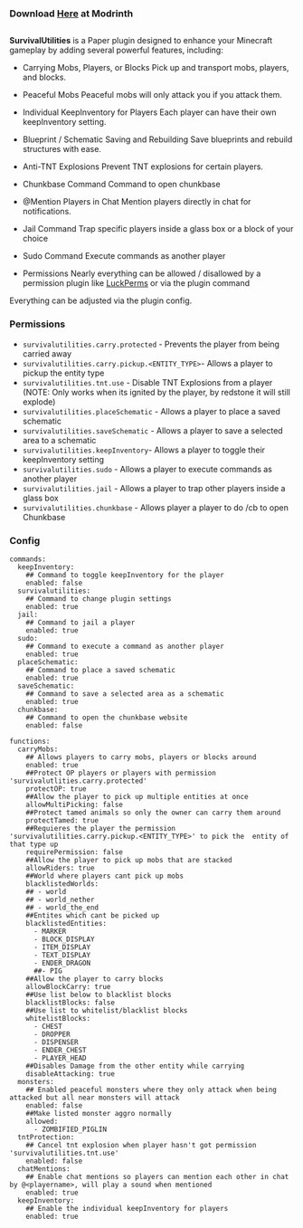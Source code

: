 ### Download [Here](https://modrinth.com/mod/screenshot-uploader) at Modrinth
##
**SurvivalUtilities** is a Paper plugin designed to enhance your Minecraft gameplay by adding several powerful features, including:

- Carrying Mobs, Players, or Blocks
Pick up and transport mobs, players, and blocks.

- Peaceful Mobs
Peaceful mobs will only attack you if you attack them.

- Individual KeepInventory for Players
Each player can have their own keepInventory setting.

- Blueprint / Schematic Saving and Rebuilding
Save blueprints and rebuild structures with ease.

- Anti-TNT Explosions
Prevent TNT explosions for certain players.

- Chunkbase Command
Command to open chunkbase

- @Mention Players in Chat
Mention players directly in chat for notifications.

- Jail Command
Trap specific players inside a glass box or a block of your choice

- Sudo Command
Execute commands as another player
 
- Permissions
Nearly everything can be allowed / disallowed by a permission plugin like [LuckPerms](https://luckperms.net/) or via the plugin command

Everything can be adjusted via the plugin config. 

### Permissions

- ```survivalutilities.carry.protected``` - Prevents the player from being carried away
- ```survivalutilities.carry.pickup.<ENTITY_TYPE>```- Allows a player to pickup the entity type
- ```survivalutilities.tnt.use``` - Disable TNT Explosions from a player (NOTE: Only works when its ignited by the player, by redstone it will still explode)
- ```survivalutilities.placeSchematic``` - Allows a player to place a saved schematic
- ```survivalutilities.saveSchematic``` - Allows a player to save a selected area to a schematic
- ```survivalutilities.keepInventory```- Allows a player to toggle their keepInventory setting
- ```survivalutilities.sudo``` - Allows a player to execute commands as another player
- ```survivalutilities.jail``` - Allows a player to trap other players inside a glass box
- ```survivalutilities.chunkbase``` - Allows player a player to do /cb to open Chunkbase

### Config

```
commands:
  keepInventory:
    ## Command to toggle keepInventory for the player
    enabled: false
  survivalutilities:
    ## Command to change plugin settings
    enabled: true
  jail:
    ## Command to jail a player
    enabled: true
  sudo:
    ## Command to execute a command as another player
    enabled: true
  placeSchematic:
    ## Command to place a saved schematic
    enabled: true
  saveSchematic:
    ## Command to save a selected area as a schematic
    enabled: true
  chunkbase:
    ## Command to open the chunkbase website
    enabled: false

functions:
  carryMobs:
    ## Allows players to carry mobs, players or blocks around
    enabled: true
    ##Protect OP players or players with permission 'survivalutlities.carry.protected'
    protectOP: true
    ##Allow the player to pick up multiple entities at once
    allowMultiPicking: false
    ##Protect tamed animals so only the owner can carry them around
    protectTamed: true
    ##Requieres the player the permission 'survivalutilities.carry.pickup.<ENTITY_TYPE>' to pick the  entity of that type up
    requirePermission: false
    ##Allow the player to pick up mobs that are stacked
    allowRiders: true
    ##World where players cant pick up mobs
    blacklistedWorlds:
    ## - world
    ## - world_nether
    ## - world_the_end
    ##Entites which cant be picked up
    blacklistedEntities:
      - MARKER
      - BLOCK_DISPLAY
      - ITEM_DISPLAY
      - TEXT_DISPLAY
      - ENDER_DRAGON
      ##- PIG
    ##Allow the player to carry blocks
    allowBlockCarry: true
    ##Use list below to blacklist blocks
    blacklistBlocks: false
    ##Use list to whitelist/blacklist blocks
    whitelistBlocks:
      - CHEST
      - DROPPER
      - DISPENSER
      - ENDER_CHEST
      - PLAYER_HEAD
    ##Disables Damage from the other entity while carrying
    disableAttacking: true
  monsters:
    ## Enabled peaceful monsters where they only attack when being attacked but all near monsters will attack
    enabled: false
    ##Make listed monster aggro normally
    allowed:
      - ZOMBIFIED_PIGLIN
  tntProtection:
    ## Cancel tnt explosion when player hasn't got permission 'survivalutilities.tnt.use'
    enabled: false
  chatMentions:
    ## Enable chat mentions so players can mention each other in chat by @<playername>, will play a sound when mentioned
    enabled: true
  keepInventory:
    ## Enable the individual keepInventory for players
    enabled: true
```
